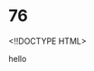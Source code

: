 # 76
<!!DOCTYPE HTML>
<html>hello
<head>
  <Title>-Simple 
# HTML b
    Page</ title>
</head09.>
</body>t
  <h1>Welcome to my webpage</h1>
  <p>This is a simple HTML page.</p>
</body>
</html
